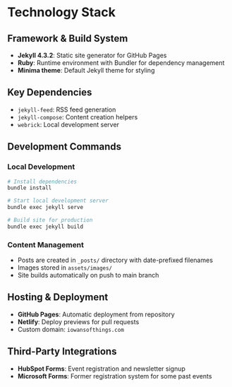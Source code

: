 # Technology Stack

## Framework & Build System
- **Jekyll 4.3.2**: Static site generator for GitHub Pages
- **Ruby**: Runtime environment with Bundler for dependency management
- **Minima theme**: Default Jekyll theme for styling

## Key Dependencies
- `jekyll-feed`: RSS feed generation
- `jekyll-compose`: Content creation helpers
- `webrick`: Local development server

## Development Commands

### Local Development
```bash
# Install dependencies
bundle install

# Start local development server
bundle exec jekyll serve

# Build site for production
bundle exec jekyll build
```

### Content Management
- Posts are created in `_posts/` directory with date-prefixed filenames
- Images stored in `assets/images/`
- Site builds automatically on push to main branch

## Hosting & Deployment
- **GitHub Pages**: Automatic deployment from repository
- **Netlify**: Deploy previews for pull requests
- Custom domain: `iowansofthings.com`

## Third-Party Integrations
- **HubSpot Forms**: Event registration and newsletter signup
- **Microsoft Forms**: Former registration system for some past events